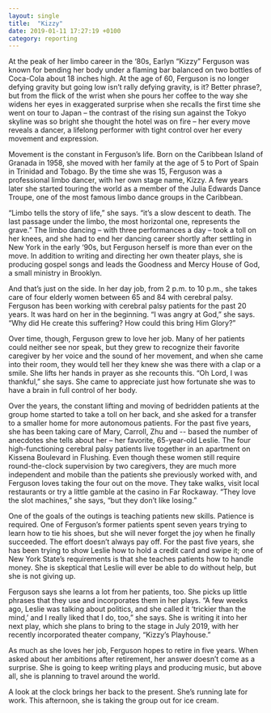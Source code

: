 ```yaml
---
layout: single
title:  "Kizzy"
date: 2019-01-11 17:27:19 +0100
category: reporting
---
```


At the peak of her limbo career in the ‘80s, Earlyn “Kizzy” Ferguson was known for bending her body under a flaming bar balanced on two bottles of Coca-Cola about 18 inches high. At the age of 60, Ferguson is no longer defying gravity but going low isn’t rally defying gravity, is it? Better phrase?, but from the flick of the wrist when she pours her coffee to the way she widens her eyes in exaggerated surprise when she recalls the first time she went on tour to Japan – the contrast of the rising sun against the Tokyo skyline was so bright she thought the hotel was on fire – her every move reveals a dancer, a lifelong performer with tight control over her every movement and expression.

Movement is the constant in Ferguson’s life. Born on the Caribbean Island of Granada in 1958, she moved with her family at the age of 5 to Port of Spain in Trinidad and Tobago. By the time she was 15, Ferguson was a professional limbo dancer, with her own stage name, Kizzy. A few years later she started touring the world as a member of the Julia Edwards Dance Troupe, one of the most famous limbo dance groups in the Caribbean.

“Limbo tells the story of life,” she says. “it’s a slow descent to death. The last passage under the limbo, the most horizontal one, represents the grave.” The limbo dancing – with three performances a day – took a toll on her knees, and she had to end her dancing career shortly after settling in New York in the early ‘90s, but Ferguson herself is more than ever on the move. In addition to writing and directing her own theater plays, she is producing gospel songs and leads the Goodness and Mercy House of God, a small ministry in Brooklyn.

And that’s just on the side. In her day job, from 2 p.m. to 10 p.m., she takes care of four elderly women between 65 and 84 with cerebral palsy. Ferguson has been working with cerebral palsy patients for the past 20 years. It was hard on her in the beginning. “I was angry at God,” she says. “Why did He create this suffering? How could this bring Him Glory?”

Over time, though, Ferguson grew to love her job. Many of her patients could neither see nor speak, but they grew to recognize their favorite caregiver by her voice and the sound of her movement, and when she came into their room, they would tell her they knew she was there with a clap or a smile. She lifts her hands in prayer as she recounts this. “Oh Lord, I was thankful,” she says. She came to appreciate just how fortunate she was to have a brain in full control of her body.

Over the years, the constant lifting and moving of bedridden patients at the group home started to take a toll on her back, and she asked for a transfer to a smaller home for more autonomous patients. For the past five years, she has been taking care of Mary, Carroll, Zhu and -- based the number of anecdotes she tells about her – her favorite, 65-year-old Leslie. The four high-functioning cerebral palsy patients live together in an apartment on Kissena Boulevard in Flushing. Even though these women still require round-the-clock supervision by two caregivers, they are much more independent and mobile than the patients she previously worked with, and Ferguson loves taking the four out on the move. They take walks, visit local restaurants or try a little gamble at the casino in Far Rockaway. “They love the slot machines,” she says, “but they don’t like losing.”

One of the goals of the outings is teaching patients new skills. Patience is required. One of Ferguson’s former patients spent seven years trying to learn how to tie his shoes, but she will never forget the joy when he finally succeeded. The effort doesn’t always pay off. For the past five years, she has been trying to show Leslie how to hold a credit card and swipe it; one of New York State’s requirements is that she teaches patients how to handle money. She is skeptical that Leslie will ever be able to do without help, but she is not giving up.

Ferguson says she learns a lot from her patients, too. She picks up little phrases that they use and incorporates them in her plays. “A few weeks ago, Leslie was talking about politics, and she called it ‘trickier than the mind,’ and I really liked that I do, too,” she says. She is writing it into her next play, which she plans to bring to the stage in July 2019, with her recently incorporated theater company, “Kizzy’s Playhouse.”

As much as she loves her job, Ferguson hopes to retire in five years. When asked about her ambitions after retirement, her answer doesn’t come as a surprise. She is going to keep writing plays and producing music, but above all, she is planning to travel around the world.

A look at the clock brings her back to the present. She’s running late for work. This afternoon, she is taking the group out for ice cream.
